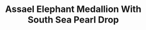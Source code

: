 ---
title: Assael Elephant Medallion With South Sea Pearl Drop
description: |
  A majestic Elephant head is rendered in bias relief 18K Gold Coin above a South Sea Pearl Drop in this elegant pendant necklace.
specs: |
  12.9mm x 14.1mm South Sea Cultured Pearl Drop with 0.05 carats of White Diamonds, set in 18K Yellow Gold.
images:
  - assael-elephant-medallion-with-south-sea-pearl-drop.png
category: Julie Parker Endangered Species
order: 3
tags:
  - necklaces
---